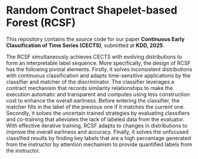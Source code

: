 # Random Contract Shapelet-based Forest (RCSF)

This repository contains the source code for our paper **Continuous Early Classification of Time Series (CECTS)**, submitted at **KDD, 2025**.

The RCSF simultaneously achieves CECTS with evolving distributions to form an interpretable label sequence. More specifically, the design of RCSF has the following pivotal elements. Firstly, it solves inconsistent distributions with continuous classification and adapts time-sensitive applications by the classifier and matcher of the discriminator. The classifier leverages a contract mechanism that records similarity relationships to make the execution automatic and transparent and computes using less construction cost to enhance the overall earliness. Before entering the classifier, the matcher fills in the label of the previous one if it matches the current one. Secondly, it solves the uncertain trained strategies by evaluating classifiers and co-training that alleviates the lack of labeled data from the evaluator. With effective iterative training, RCSF adapts to changes in distributions to improve the overall earliness and accuracy. Finally, it solves the unfocused classified results by finding key labels that are a high percentage generated from the instructor by attention mechanism to provide quantified labels from the instructor.
